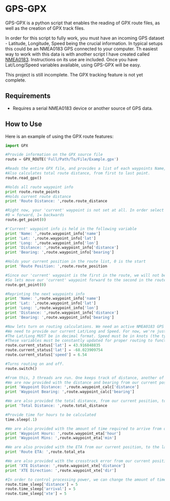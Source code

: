 GPS-GPX
=======

GPS-GPX is a python script that enables the reading of GPX route files, as well as the creation of GPX track files.

In order for this script to fully work, you must have an incoming GPS dataset - Latitude, Longitude, Speed being the crucial information. In typical setups this could be an NMEA0183 GPS connected to your computer. Th easiest way to work with this data is with another script I have created called [NMEA0183](https://github.com/nsweeting/NMEA0183). Instructions on its use are included. Once you have Lat/Long/Speed variables available, using GPS-GPX will be easy.

This project is still incomplete. The GPX tracking feature is not yet complete.

Requirements
------------

- Requires a serial NMEA0183 device or another source of GPS data.


How to Use
----------

Here is an example of using the GPX route features:
 
 ```python
import GPX

#Provide information on the GPX source file
route = GPX_ROUTE('Full/Path/To/File/Example.gpx')

#Reads the entire GPX file, and provides a list of each waypoints Name, Lat/Long, as well as distance and bearing to the next waypoint.
#Also calculates total route distance, from first to last point.
route.read_gpx()

#Holds all route waypoint info
print route.route_points
#Holds current route distance
print 'Route Distance: ',route.route_distance

#Right now, your 'current' waypoint is not set at all. In order select the first waypoint, we must move forward in the list.
#0 = forward, 1= backwards
route.get_point(0)

#'Current' waypoint info is held in the following variable
print 'Name: ',route.waypoint_info['name']
print 'Lat: ',route.waypoint_info['lat']
print 'Long: ',route.waypoint_info['lon']
print 'Distance: ',route.waypoint_info['distance']
print 'Bearing: ',route.waypoint_info['bearing']

#Holds your current position in the route list, 0 is the start
print 'Route Position: ',route.route_position

#Since our 'current' waypoint is the first in the route, we will not be able to calculate a few things, such as crosstrack error, since there is no route line.
#So lets move our 'current' waypoint forward to the second in the route list
route.get_point(0)

#Reprinting the next waypoints info
print 'Name: ',route.waypoint_info['name']
print 'Lat: ',route.waypoint_info['lat']
print 'Long: ',route.waypoint_info['lon']
print 'Distance: ',route.waypoint_info['distance']
print 'Bearing: ',route.waypoint_info['bearing']

#Now lets turn on routing calculations. We need an active NMEA0183 GPS datasource for this to work.
#We need to provide our current Lat/Long and Speed. For now, we're just going to use random numbers.
#The Lat/Long MUST be in decimal format. Speed must be in knots (the typical GPS speed output).
#These variables must be constantly updated for proper routing to function.
route.current_status['lat'] = 43.916848835
route.current_status['lat'] = -68.023909754
route.current_status['speed'] = 6.54

#Turns routing on and off.
route.switch()

#From this, 3 threads are run. One keeps track of distance, another of time, and the last for crosstrack error.
#We are now provided with the distance and bearing from our current position to the 'current' waypoint 
print 'Waypoint Distance: ',route.waypoint_calc['distance']
print 'Waypoint Bearing: ',route.waypoint_calc['bearing']

#We are also provided the total distance, from our current position, to the 'current' waypoint, as well as all points after. 
print 'Total Distance: ',route.total_distance

#Provide time for hours to be calculated
time.sleep(.1)

#We are also provided with the amount of time required to arrive from our current poisiton, to our 'current' waypoint, while going at our current speed.
print 'Waypoint Hours: ',route.waypoint_eta['hour']
print 'Waypoint Mins: ',route.waypoint_eta['min']

#We are also provided with the ETA from our current position, to the last waypoint in the route, while going at our current speed.
print 'Route ETA: ',route.total_eta

#We are also provided with the crosstrack error from our current position, to our 'current' waypoints route line. We have distance, as well as direction - left 'L' or right 'R' of the line.
print 'XTE Distance: ',route.waypoint_xte['distance']
print 'XTE Direction: ',route.waypoint_xte['dir']

#In order to control processing power, we can change the amount of time between recalculations. Default is 1 second. Below is 5 seconds.
route.time_sleep['distance'] = 5
route.time_sleep['arrival'] = 5
route.time_sleep['xte'] = 5

 ```
